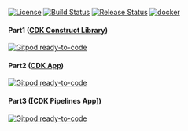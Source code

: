 [![License](https://img.shields.io/badge/License-Apache%202.0-yellowgreen.svg)](https://opensource.org/licenses/Apache-2.0)
[![Build Status](https://github.com/aws/jsii/workflows/Main/badge.svg)](https://github.com/aws/jsii/actions?query=workflow%3AMain+branch%3Amain)
[![Release Status](https://github.com/aws/jsii/workflows/Main/badge.svg)](https://github.com/aws/jsii/actions?query=workflow%3AMain+branch%3Amain)
[![docker](https://img.shields.io/badge/docker-jsii%2Fsuperchain-brightgreen?logo=docker)](https://hub.docker.com/r/jsii/superchain)

#### Part1 ([CDK Construct Library])
[![Gitpod ready-to-code](https://img.shields.io/badge/Gitpod-ready--to--code-blue?logo=gitpod)](https://gitpod.io/#https://github.com/AymanZahran/ProjenCdkTutorialPart1)
#### Part2 ([CDK App])
[![Gitpod ready-to-code](https://img.shields.io/badge/Gitpod-ready--to--code-blue?logo=gitpod)](https://gitpod.io/#https://github.com/AymanZahran/ProjenCdkTutorialPart2)
#### Part3 ([CDK Pipelines App])
[![Gitpod ready-to-code](https://img.shields.io/badge/Gitpod-ready--to--code-blue?logo=gitpod)](https://gitpod.io/#https://github.com/AymanZahran/ProjenCdkTutorialPart3)

[CDK Construct Library]: https://gitpod.io/#https://github.com/AymanZahran/ProjenCdkTutorialPart1
[CDK App]: https://gitpod.io/#https://github.com/AymanZahran/ProjenCdkTutorialPart2
